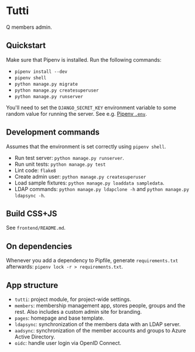 # Tutti

Q members admin.

## Quickstart

Make sure that Pipenv is installed. Run the following commands:

* `pipenv install --dev`
* `pipenv shell`
* `python manage.py migrate`
* `python manage.py createsuperuser`
* `python manage.py runserver`

You'll need to set the `DJANGO_SECRET_KEY` environment variable to some random
value for running the server. See e.g. [Pipenv `.env`](https://pipenv-fork.readthedocs.io/en/latest/advanced.html#automatic-loading-of-env).

## Development commands

Assumes that the environment is set correctly using `pipenv shell`.

* Run test server: `python manage.py runserver`. 
* Run unit tests: `python manage.py test`
* Lint code: `flake8`
* Create admin user: `python manage.py createsuperuser`
* Load sample fixtures: `python manage.py loaddata sampledata`.
* LDAP commands: `python manage.py ldapclone -h` and `python
  manage.py ldapsync -h`.


## Build CSS+JS

See `frontend/README.md`.

## On dependencies

Whenever you add a dependency to Pipfile, generate `requirements.txt`
afterwards: `pipenv lock -r > requirements.txt`.


## App structure

* `tutti`: project module, for project-wide settings.
* `members`: membership management app, stores people, groups and the rest.
  Also includes a custom admin site for branding.
* `pages`: homepage and base template.
* `ldapsync`: synchronization of the members data with an LDAP server.
* `aadsync`: synchronization of the member accounts and groups to Azure Active Directory.
* `oidc`: handle user login via OpenID Connect.
